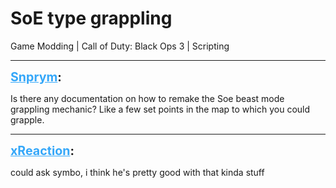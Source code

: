 # SoE type grappling
Game Modding | Call of Duty: Black Ops 3 | Scripting

---
<strong style="font-size: 1.4em;"><span style="text-decoration: underline;text-decoration-color: #34a7f9;"><span style="color:#34a7f9;">Snprym</span></span>:</strong>

<p>Is there any documentation on how to remake the Soe beast mode grappling mechanic? Like a few set points in the map to which you could grapple.</p>

---
<strong style="font-size: 1.4em;"><span style="text-decoration: underline;text-decoration-color: #34a7f9;"><span style="color:#34a7f9;">xReaction</span></span>:</strong>

<p>could ask symbo, i think he&#39;s pretty good with that kinda stuff</p>
